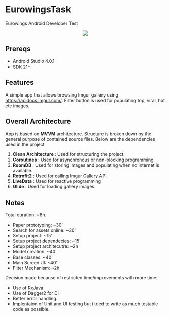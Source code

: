 # EurowingsTask
Eurowings Android Developer Test
<p align="center"><img src="https://thedesignair.files.wordpress.com/2015/01/eurowings.jpg" ></a></p>

## Prereqs

- Android Studio 4.0.1
- SDK 21+

## Features

A simple app that allows browsing Imgur gallery using https://apidocs.imgur.com/. Filter button is used for populating top, viral, hot etc images.

## Overall Architecture 

App is based on **MVVM** architecture. Structure is broken down by the general purpose of contained source files. Below are the dependencies used in the project

1. **Clean Architecture** : Used for structuring the project.
2. **Coroutines** : Used for asynchronous or non-blocking programming.
3. **RoomDB** : Used for storing images and populating when no internet is available.
4. **Retrofit2** : Used for calling Imgur Gallery API.
5. **LiveData** : Used for reactive programming
6. **Glide** : Used for loading gallery images.

## Notes
Total duration: ~8h.
- Paper prototyping: ~30'
- Search for assets online: ~30'
- Setup project: ~15'
- Setup project dependecies:  ~15'
- Setup project architecutre: ~2h
- Model creation: ~40'
- Base classes: ~40'
- Main Screen UI: ~40'
- Filter Mechanism: ~2h

Decision made because of restricted time/improvements with more time:
- Use of RxJava.
- Use of Dagger2 for DI
- Better error handling.
- Implentaion of Unit and UI testing but i tried to write as much testable code as possible.

